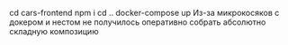 cd cars-frontend
npm i 
cd .. 
docker-compose up
Из-за микрокосяков с докером и нестом не получилось оперативно собрать абсолютно складную композицию
